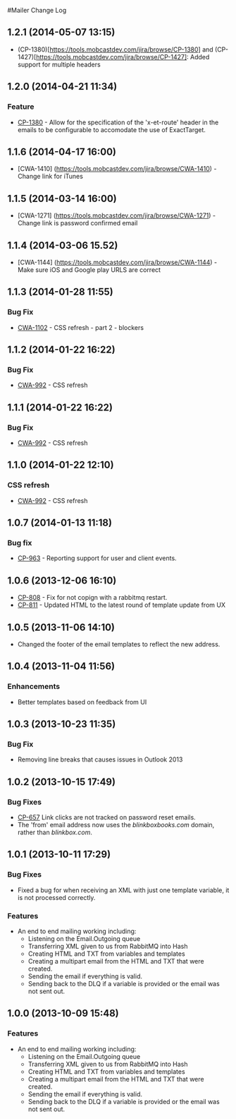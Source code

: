 #Mailer Change Log

## 1.2.1 (2014-05-07 13:15)

-  (CP-1380)[https://tools.mobcastdev.com/jira/browse/CP-1380] and (CP-1427)[https://tools.mobcastdev.com/jira/browse/CP-1427]: Added support for multiple headers

## 1.2.0 (2014-04-21 11:34)

### Feature

- [CP-1380](https://tools.mobcastdev.com/jira/browse/CP-1380) - Allow for the specification of the 'x-et-route' header in the emails to be configurable to accomodate the use of ExactTarget.


## 1.1.6 (2014-04-17 16:00)

- [CWA-1410] (https://tools.mobcastdev.com/jira/browse/CWA-1410) - Change link for iTunes

## 1.1.5 (2014-03-14 16:00)

- [CWA-1271] (https://tools.mobcastdev.com/jira/browse/CWA-1271) - Change link is password confirmed email

## 1.1.4 (2014-03-06 15.52)

- [CWA-1144] (https://tools.mobcastdev.com/jira/browse/CWA-1144) - Make sure iOS and Google play URLS are correct

## 1.1.3 (2014-01-28 11:55)

### Bug Fix

- [CWA-1102](https://tools.mobcastdev.com/jira/browse/CWA-1102) - CSS refresh - part 2 - blockers

## 1.1.2 (2014-01-22 16:22)

### Bug Fix

- [CWA-992](https://tools.mobcastdev.com/jira/browse/CWA-992) - CSS refresh

## 1.1.1 (2014-01-22 16:22)

### Bug Fix

- [CWA-992](https://tools.mobcastdev.com/jira/browse/CWA-992) - CSS refresh

## 1.1.0 (2014-01-22 12:10)

### CSS refresh

- [CWA-992](https://tools.mobcastdev.com/jira/browse/CWA-992) - CSS refresh

## 1.0.7 (2014-01-13 11:18)

### Bug fix

- [CP-963](https://tools.mobcastdev.com/jira/browse/CP-963) - Reporting support for user and client events.

## 1.0.6 (2013-12-06 16:10)

- [CP-808](https://tools.mobcastdev.com/jira/browse/CP-808) - Fix for not copign with a rabbitmq restart.
- [CP-811](https://tools.mobcastdev.com/jira/browse/CP-811) - Updated HTML to the latest round of template update from UX

## 1.0.5 (2013-11-06 14:10)

- Changed the footer of the email templates to reflect the new address.

## 1.0.4 (2013-11-04 11:56)

### Enhancements

- Better templates based on feedback from UI


## 1.0.3 (2013-10-23 11:35)

### Bug Fix

- Removing line breaks that causes issues in Outlook 2013

## 1.0.2 (2013-10-15 17:49)

### Bug Fixes
- [CP-657](https://tools.mobcastdev.com/jira/browse/CP-657) Link clicks are not tracked on password reset emails.
- The 'from' email address now uses the _blinkboxbooks.com_ domain, rather than _blinkbox.com_.

## 1.0.1 (2013-10-11 17:29)

### Bug Fixes
- Fixed a bug for when receiving an XML with just one template variable, it is not processed correctly.

### Features
- An end to end mailing working including:
  - Listening on the Email.Outgoing queue
  - Transferring XML given to us from RabbitMQ into Hash
  - Creating HTML and TXT from variables and templates
  - Creating a multipart email from the HTML and TXT that were created.
  - Sending the email if everything is valid.
  - Sending back to the DLQ if a variable is provided or the email was not sent out.

## 1.0.0 (2013-10-09 15:48)

### Features
- An end to end mailing working including:
  - Listening on the Email.Outgoing queue
  - Transferring XML given to us from RabbitMQ into Hash
  - Creating HTML and TXT from variables and templates
  - Creating a multipart email from the HTML and TXT that were created.
  - Sending the email if everything is valid.
  - Sending back to the DLQ if a variable is provided or the email was not sent out.
